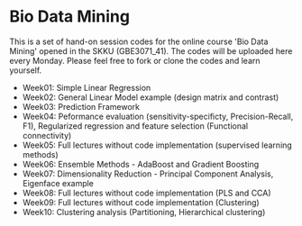 # Bio Data Mining
This is a set of hand-on session codes for the online course 'Bio Data Mining' opened in the SKKU (GBE3071_41). 
The codes will be uploaded here every Monday. Please feel free to fork or clone the codes and learn yourself. 

- Week01: Simple Linear Regression
- Week02: General Linear Model example (design matrix and contrast)
- Week03: Prediction Framework
- Week04: Peformance evaluation (sensitivity-specificty, Precision-Recall, F1), Regularized regression and feature selection (Functional connectivity)
- Week05: Full lectures without code implementation (supervised learning methods)
- Week06: Ensemble Methods - AdaBoost and Gradient Boosting
- Week07: Dimensionality Reduction - Principal Component Analysis, Eigenface example
- Week08: Full lectures without code implementation (PLS and CCA)
- Week09: Full lectures without code implementation (Clustering)
- Week10: Clustering analysis (Partitioning, Hierarchical clustering)
